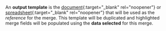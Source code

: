 An __output template__ is the [document](https://www.google.com/docs/about/){:target="_blank" rel="noopener"} or [spreadsheet](https://www.google.com/sheets/about/){:target="_blank" rel="noopener"} that will be used as the _reference_ for the merge. This template will be duplicated and highlighted merge fields will be populated using the __data selected__ for this merge.